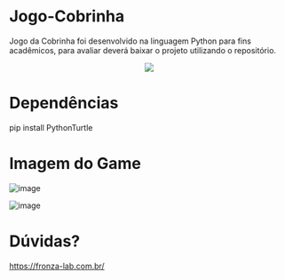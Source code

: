 # Jogo-Cobrinha

Jogo da Cobrinha foi desenvolvido na linguagem Python para fins acadêmicos, para avaliar deverá baixar o projeto utilizando o repositório. 

<p align="center">
  <a href="https://skillicons.dev">
    <img src="https://skillicons.dev/icons?i=git,py,bash,vscode" />
  </a>
</p>

# Dependências

pip install PythonTurtle

# Imagem do Game
![image](https://github.com/MickaelFronza/Jogo-Cobrinha/assets/24191077/3e996215-b103-4b43-91a9-fe3766c038fb)


![image](https://github.com/MickaelFronza/Jogo-Cobrinha/assets/24191077/9a914418-0093-4277-9d79-e0be17e87786)

# Dúvidas? 
https://fronza-lab.com.br/

